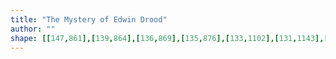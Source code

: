 ```yaml
---
title: "The Mystery of Edwin Drood"
author: ""
shape: [[147,861],[139,864],[136,869],[135,876],[133,1102],[131,1143],[129,1443],[127,1500],[128,1522],[126,1698],[123,1788],[122,1961],[120,2012],[123,2035],[127,2039],[134,2041],[179,2041],[184,2038],[186,2031],[186,1987],[189,1952],[194,1769],[198,1459],[202,1312],[201,1281],[204,1129],[205,868],[201,864],[178,861]]
---
```


